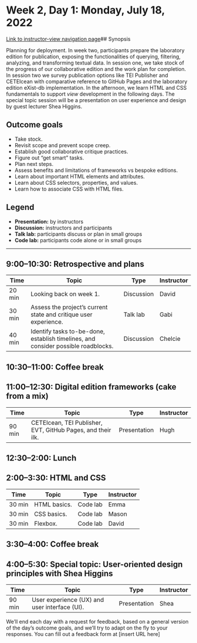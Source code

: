 # Week 2, Day 1: Monday, July 18, 2022
[Link to instructor-view navigation page](../daily_instructor_view.md)## Synopsis

Planning for deployment. In week two, participants prepare the laboratory edition
                for publication, exposing the functionalities of querying, filtering, analyzing, and
                transforming textual data. In session one, we take stock of the progress of our
                collaborative edition and the work plan for completion. In session two we survey
                publication options like TEI Publisher and CETEIcean with comparative reference to
                GitHub Pages and the laboratory edition eXist-db implementation. In the afternoon,
                we learn HTML and CSS fundamentals to support *view* development in the following
                days. The special topic session will be a presentation on user experience and design
                by guest lecturer Shea Higgins.

## Outcome goals
* Take stock.
* Revisit scope and prevent scope creep.
* Establish good collaborative critique practices.
* Figure out “get smart” tasks.
* Plan next steps.
* Assess benefits and limitations of frameworks vs bespoke editions.
* Learn about important HTML elements and attributes.
* Learn about CSS selectors, properties, and values.
* Learn how to associate CSS with HTML files.

## Legend

* **Presentation:** by instructors
* **Discussion:** instructors and participants
* **Talk lab:** participants discuss or plan in small groups
* **Code lab:** participants code alone or in small groups

* * *
## 9:00–10:30: Retrospective and plans

Time | Topic | Type | Instructor
---- | ---- | ---- | ---- 
20 min | Looking back on week 1. | Discussion|David
30 min | Assess the project’s current state and critique user experience. | Talk lab|Gabi
40 min | Identify tasks to-be-done, establish timelines, and consider possible roadblocks. | Discussion|Chelcie

## 10:30–11:00: Coffee break

## 11:00–12:30: Digital edition frameworks (cake from a mix)

Time | Topic | Type | Instructor
---- | ---- | ---- | ---- 
90 min | CETEIcean, TEI Publisher, EVT, GitHub Pages, and their ilk. | Presentation|Hugh

## 12:30–2:00: Lunch

## 2:00–3:30: HTML and CSS

Time | Topic | Type | Instructor
---- | ---- | ---- | ---- 
30 min | HTML basics. | Code lab|Emma
30 min | CSS basics. | Code lab|Mason
30 min | Flexbox. | Code lab|David

## 3:30–4:00: Coffee break

## 4:00–5:30: Special topic: User-oriented design principles with Shea Higgins

Time | Topic | Type | Instructor
---- | ---- | ---- | ---- 
90 min | User experience (UX) and user interface (UI). | Presentation|Shea

We’ll end each day with a request for feedback, based on a general version of the day’s outcome goals, and we’ll try to adapt on the fly to your responses. You can fill out a feedback form at [insert URL here]